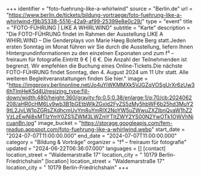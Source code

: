 +++
identifier = "foto-fuehrung-like-a-whirlwind"
source = "Berlin.de"
url = "https://www.berlin.de/tickets/bildung-vortraege/foto-fuehrung-like-a-whirlwind-f9b35338-5516-42a9-af99-25399e8e0c29/"
type = "event"
title = "FOTO-FÜHRUNG | LIKE A WHIRLWIND"
subtitle = "Karte"
description = "Die FOTO-FÜHRUNG findet im Rahmen der Ausstellung LIKE A WHIRLWIND – Die Genderplays von Marie Høeg  Bolette Berg statt.Jeden ersten Sonntag im Monat führen wir Sie durch die Ausstellung, liefern Ihnen Hintergrundinformationen zu den einzelnen Exponaten und zum f³ – freiraum für fotografie.Eintritt 9 € | 6 €. Die Anzahl der Teilnehmenden ist begrenzt. Wir empfehlen die Buchung eines Online-Tickets.Die nächste FOTO-FÜHRUNG findet Sonntag, den 4. August 2024 um 11 Uhr statt. Alle weiteren Begleitveranstaltungen finden Sie hier."
image = "https://imgproxy.berlinonline.net/Jo4uYiWKMMXk5VJGZqVOSgUrXr6zUw36hTlmHeK5d4U/resizing_type:fill-down/width:480/height:360/gravity:fp:0.5:0.38/enlarge:1/q:70/cb:2024062208/aHR0cHM6Ly9wb3B1bGEtbWlkZGxld2FyZS5zMy5hbWF6b25hd3MuY29tL2JvLW1pZGRsZXdhcmUvYm8uYmRlX2NoYW5uZWwuZXZlbnQvaW1hZ2VzLzEwNi8xMTIzYmY0ZS1iZWM3LWZmYTItZWY2YS00N2YwOTk1OWVhNjcuanBn.jpg"
image_bucket = "https://storage.googleapis.com/fem-readup.appspot.com/foto-fuehrung-like-a-whirlwind.webp"
start_date = "2024-07-07T11:00:00.000"
end_date = "2024-07-07T11:00:00.000"
category = "Bildung & Vorträge"
organizer = "f³ – freiraum für fotografie"
updated = "2024-06-22T06:36:07.000"
languages = []
[contact]
location_street = "Waldemarstraße 17"
location_city = " 10179 Berlin-Friedrichshain"
[location]
location_street = "Waldemarstraße 17"
location_city = " 10179 Berlin-Friedrichshain"
+++